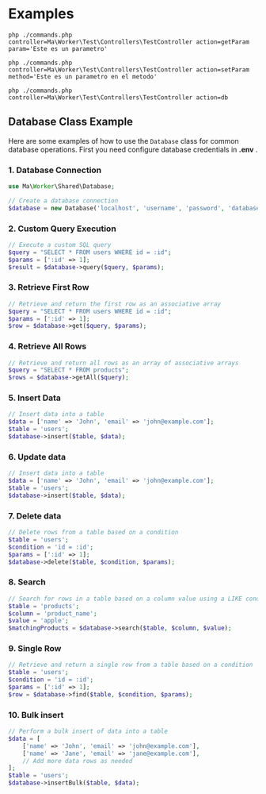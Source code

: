 # Examples

```batch
php ./commands.php controller=Ma\Worker\Test\Controllers\TestController action=getParam param='Este es un parametro'
```

```batch
php ./commands.php controller=Ma\Worker\Test\Controllers\TestController action=setParam method='Este es un parametro en el metodo'
```

```batch
php ./commands.php controller=Ma\Worker\Test\Controllers\TestController action=db
```

## Database Class Example

Here are some examples of how to use the `Database` class for common database operations. First you need configure database credentials in **.env** .

### 1. Database Connection

```php
use Ma\Worker\Shared\Database;

// Create a database connection
$database = new Database('localhost', 'username', 'password', 'database_name');
```

### 2. Custom Query Execution

```php
// Execute a custom SQL query
$query = "SELECT * FROM users WHERE id = :id";
$params = [':id' => 1];
$result = $database->query($query, $params);
```

### 3. Retrieve First Row

```php
// Retrieve and return the first row as an associative array
$query = "SELECT * FROM users WHERE id = :id";
$params = [':id' => 1];
$row = $database->get($query, $params);
```

### 4. Retrieve All Rows

```php
// Retrieve and return all rows as an array of associative arrays
$query = "SELECT * FROM products";
$rows = $database->getAll($query);
```

### 5. Insert Data

```php
// Insert data into a table
$data = ['name' => 'John', 'email' => 'john@example.com'];
$table = 'users';
$database->insert($table, $data);
```

### 6. Update data

```php
// Insert data into a table
$data = ['name' => 'John', 'email' => 'john@example.com'];
$table = 'users';
$database->insert($table, $data);
```

### 7. Delete data

```php
// Delete rows from a table based on a condition
$table = 'users';
$condition = 'id = :id';
$params = [':id' => 1];
$database->delete($table, $condition, $params);
```

### 8. Search

```php
// Search for rows in a table based on a column value using a LIKE condition
$table = 'products';
$column = 'product_name';
$value = 'apple';
$matchingProducts = $database->search($table, $column, $value);
```

### 9. Single Row

```php
// Retrieve and return a single row from a table based on a condition
$table = 'users';
$condition = 'id = :id';
$params = [':id' => 1];
$row = $database->find($table, $condition, $params);
```

### 10. Bulk insert

```php
// Perform a bulk insert of data into a table
$data = [
    ['name' => 'John', 'email' => 'john@example.com'],
    ['name' => 'Jane', 'email' => 'jane@example.com'],
    // Add more data rows as needed
];
$table = 'users';
$database->insertBulk($table, $data);
```
